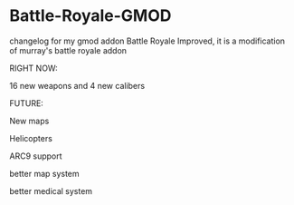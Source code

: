 # Battle-Royale-GMOD
changelog for my gmod addon Battle Royale Improved, it is a modification of murray's battle royale addon

RIGHT NOW: 

16 new weapons and 4 new calibers

FUTURE:

New maps

Helicopters

ARC9 support

better map system

better medical system
